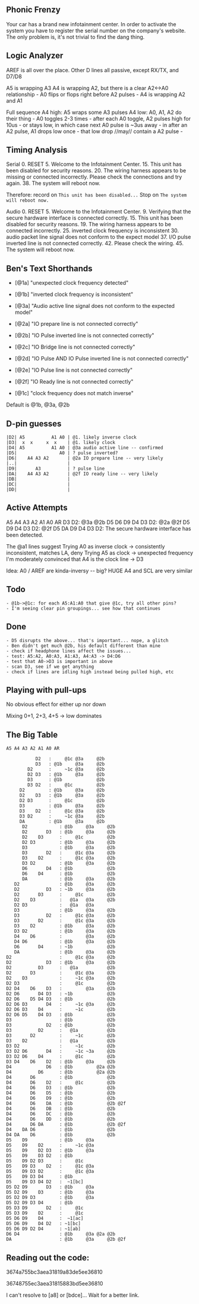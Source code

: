 
## Phonic Frenzy
Your car has a brand new infotainment center. In order to activate the system you have to register the serial number on the company's website. The only problem is, it's not trivial to find the dang thing.

## Logic Analyzer
AREF is all over the place.
Other D lines all passive, except RX/TX, and D7/D8

A5 is wrapping A3
A4 is wrapping A2, but there is a clear A2<->A0 relationship
	- A0 flips or flops right before A2 pulses
	- A4 is wrapping A2 and A1

Full sequence
	A4 high: A5 wraps some A3 pulses
	A4 low: A0, A1, A2 do their thing
		- A0 toggles 2-3 times
		- after each A0 toggle, A2 pulses high for 10us
			- or stays low, in which case next A0 pulse is ~3us away
		- in after an A2 pulse, A1 drops low once
		- that low drop //may// contain a A2 pulse
		-

## Timing Analysis
Serial
	0. RESET
	5. Welcome to the Infotainment Center.
	15. This unit has been disabled for security reasons.
	20. The wiring harness appears to be missing or connected incorrectly. Please check the connections and try again.
	38. The system will reboot now.

Therefore: record on `This unit has been disabled...`
Stop on `The system will reboot now.`

Audio
	0. RESET
	5. Welcome to the Infotainment Center.
	9. Verifying that the secure hardware interface is connected correctly.
	15. This unit has been disabled for security reasons.
	19. The wiring harness appears to be connected incorrectly.
	25. inverted clock frequency is inconsistent
	30. audio packet line signal does not conform to the expect model
	37. I/O pulse inverted line is not connected correctly.
	42. Please check the wiring.
	45. The system will reboot now.

## Ben's Text Shorthands
* [@1a] "unexpected clock frequency detected"
* [@1b] "inverted clock frequency is inconsistent"

* [@3a] "Audio active line signal does not conform to the expected model"

* [@2a] "IO prepare line is not connected correctly"
* [@2b] "IO Pulse inverted line is not connected correctly"
* [@2c] "IO Bridge line is not connected correctly"
* [@2d] "IO Pulse AND IO Pulse inverted line is not connected correctly"
* [@2e] "IO Pulse line is not connected correctly"
* [@2f] "IO Ready line is not connected correctly"

* [@1c] "clock frequency does not match inverse"

Default is @1b, @3a, @2b

## D-pin guesses
	|D2| A5          A1 A0 | @1. likely inverse clock
	|D3|  x  x     x  x    | @1. likely clock
	|D4| A5          A1 A0 | @3a audio active line -- confirmed
	|D5|                A0 | ? pulse inverted?
	|D6|    A4 A3 A2       | @2a IO prepare line -- very likely
	|..|                   |
	|D9|       A3          | ? pulse line
	|DA|    A4 A3 A2       | @2f IO ready line -- very likely
	|DB|                   |
	|DC|                   |
	|DD|                   |

## Active Attempts
A5 A4 A3 A2 A1 A0 AR
               D3 D2:         @3a     @2b
D5 D6 D9    D4 D3 D2:             @2a     @2f
D5    D9    D4 D3 D2:                     @2f
D5 DA D9    D4 D3 D2: The secure hardware interface has been detected.

The @a1 lines suggest 
Trying A0 as inverse clock -> consistently inconsistent, matches LA, deny
Trying A5 as clock -> unexpected frequency
I'm moderately convinced that A4 is the clock line -> D3

Idea:
	A0 / AREF are kinda-inversy -- big? HUGE
	A4 and SCL are very similar

## Todo
	- @1b->@1c: for each A5:A1:A0 that give @1c, try all other pins?
	- I'm seeing clear pin groupings... see how that continues

## Done
	- D5 disrupts the above... that's important... nope, a glitch
	- Ben didn't get much @2b, his default different than mine
	- check if headphone lines affect the issues...
	- test: A5:A2, A0:A3, A1:A3, A4:A3 -> D4:D6
	- test that A0->D3 is important in above
	- scan D3, see if we get anything
	- check if lines are idling high instead being pulled high, etc

## Playing with pull-ups
No obvious effect for either up nor down

Mixing 0+1, 2+3, 4+5 -> low dominates


## The Big Table


	A5 A4 A3 A2 A1 A0 AR

		       D2   :     @1c @3a     @2b
		       D3   : @1b     @3a     @2b
		    D2      :     ~1c @3a     @2b
		    D2 D3   : @1b     @3a     @2b
		    D3      : @1b             @2b
		    D3 D2   :     @1c         @2b
		 D2         : @1b     @3a     @2b
		 D2    D3   : @1b     @3a     @2b
		 D2 D3      :     @1c         @2b
		 D3         : @1b     @3a     @2b
		 D3    D2   :     @1c @3a     @2b
		 D3 D2      :     ~1c @3a     @2b
		 DA         : @1b     @3a     @2b
	      D2            : @1b     @3a     @2b
	      D2       D3   : @1b     @3a     @2b
	      D2    D3      :     @1c         @2b
	      D2 D3         : @1b     @3a     @2b
	      D3            : @1b     @3a     @2b
	      D3       D2   :     @1c @3a     @2b
	      D3    D2      :     @1c @3a     @2b
	      D3 D2         : @1b     @3a     @2b
	      D6       D4   : @1b             @2b
	      D6    D4      : @1b             @2b
	      DA            : @1b     @3a     @2b
	   D2               : @1b     @3a     @2b
	   D2          D3   : ~1b     @3a     @2b
	   D2       D3      :     @1c         @2b
	   D2    D3         :   @1a   @3a     @2b
	   D2 D3            :   @1a   @3a
	   D3               : @1b     @3a     @2b
	   D3          D2   :     @1c @3a     @2b
	   D3       D2      :     @1c @3a     @2b
	   D3    D2         : @1b     @3a     @2b
	   D3 D2            : @1b     @3a     @2b
	   D4    D6         :         @3a     @2b
	   D4 D6            : @1b     @3a     @2b
	   D6       D4      : ~1b             @2b
	   DA               : @1b     @3a     @2b
	D2                  :     @1c @3a     @2b
	D2             D3   : @1b     @3a     @2b
	D2          D3      :   @1a           @2b
	D2       D3         :     @1c @3a     @2b
	D2    D3            :     ~1c @3a     @2b
	D2 D3               :     @1c         @2b
	D2 D4    D6    D3   :         @3a     @2b
	D2 D6       D4 D3   : ~1b             @2b
	D2 D6    D5 D4 D3   : @1b             @2b
	D2 D6 D3       D4   :     ~1c @3a     @2b
	D2 D6 D3    D4      :     ~1c         @2b
	D2 D6 D5    D4 D3   : @1b             @2b
	D3                  : @1b             @2b
	D3             D2   : @1b             @2b
	D3          D2      :   @1a           @2b
	D3       D2         :     ~1c         @2b
	D3    D2            :   @1a           @2b
	D3 D2               :     ~1c         @2b
	D3 D2 D6       D4   :     ~1c ~3a     @2b
	D3 D2 D6    D4      :     @1c         @2b
	D3 D4    D6    D2   : @1b     @3a     @2b
	D4             D6   : @1b         @2a @2b
	D4          D6      : @1b         @2a @2b
	D4       D6         : @1b             @2b
	D4       D6    D2   :     @1c         @2b
	D4       D6    D3   : @1b             @2b
	D4       D6    D5   : @1b             @2b
	D4       D6    D9   : @1b             @2b
	D4       D6    DA   : @1b             @2b @2f
	D4       D6    DB   : @1b             @2b
	D4       D6    DC   : @1b             @2b
	D4       D6    DD   : @1b             @2b
	D4       D6 DA      : @1b             @2b @2f
	D4    DA D6         : @1b             @2b
	D4 DA    D6         : @1b             @2b
	D5    D9            : @1b     @3a
	D5    D9    D2      :     ~1c @3a
	D5    D9    D2 D3   : @1b     @3a
	D5    D9    D3 D2   : @1b
	D5    D9 D2 D3      :     @1c
	D5    D9 D3    D2   :     @1c @3a
	D5    D9 D3 D2      :     @1c @3a
	D5    D9 D3 D4      : @1b
	D5    D9 D3 D4 D2   :  ~1[bc]
	D5 D2 D9       D3   : @1b     @3a
	D5 D2 D9    D3      : @1b     @3a
	D5 D2 D9 D3         : @1b     @3a
	D5 D2 D9 D3 D4      : @1b
	D5 D3 D9       D2   :     @1c
	D5 D3 D9    D2      :     @1c
	D5 D6 D9    D4      :  ~1[ac]
	D5 D6 D9    D4 D2   : ~1[bc]
	D5 D6 D9 D2 D4      : ~1[ab]
	D6 D4               : @1b     @3a @2a @2b
	DA                  : @1b     @3a     @2b @2f 

## Reading out the code:

3674a755bc3aea31819a83de5ee36810

36748755ec3aea31815883bd5ee36810

I can't resolve to [a8] or [bdce]...
Wait for a better link.
